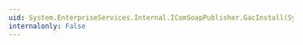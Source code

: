 ```yaml
---
uid: System.EnterpriseServices.Internal.IComSoapPublisher.GacInstall(System.String)
internalonly: False
---
```

